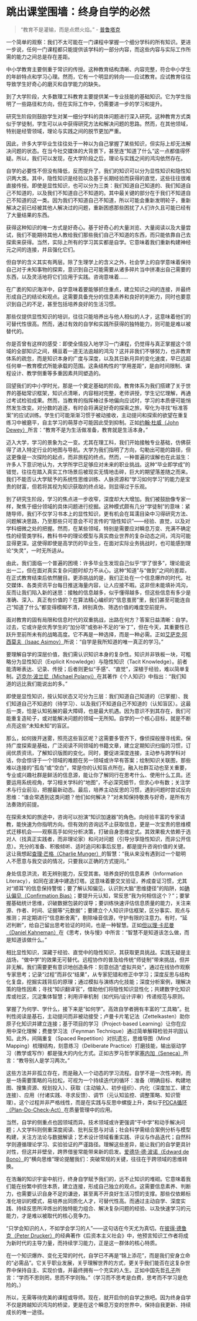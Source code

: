 # 跳出课堂围墙：终身自学的必然

> “教育不是灌输，而是点燃火焰。” - [普鲁塔克](https://en.wikipedia.org/wiki/Plutarch)

一个简单的观察：我们不太可能在一门课程中掌握一个细分学科的所有知识。更进一步说，任何一门课程都只能提供该学科的一部分内容，而这些内容与实际工作所需的能力之间总是存在差距。

中小学教育主要侧重于常识的传授。这种教育结构清晰、内容完整，符合中小学生的年龄特点和学习心理。然而，它有一个明显的转向——应试教育。应试教育往往导致学生好奇心的磨灭和自学能力的缺失。

到了大学阶段，大多数理工科教育主要提供某一专业技能的基础知识。它为学生指明了一些路径和方向，但在实际工作中，仍需要进一步的学习和提升。

研究生阶段则鼓励学生对某一细分学科的具体问题进行深入研究。这种教育方式类似于学徒制，学生可以从中获得研究方法和解决问题的思路。然而，在其他领域，特别是经管领域，理论与实践之间的脱节更加严重。

因此，许多大学毕业生往往处于一种以为自己掌握了某些知识，但实际上却无法解决问题的状态。在当今社交媒体的大背景下，甚至连“知道了什么”这一点都值得怀疑。所以，我们可以发现，在大学阶段之后，理论与实践之间的鸿沟依然存在。

自学的必要性不但没有降低，反而提升了。我们的知识可以分为显性知识和隐性知识两大类。其中，隐性知识是经验以及基于长期经验而获得的直觉，这些往往很难直接传授。即使是显性知识，也可以分为三类：我们知道自己知道的、我们知道自己不知道的，以及我们不知道自己不知道的。其中最关键的部分在于我们不知道自己不知道的这一类。因为我们不知道自己不知道，所以可能会重新发明轮子，重新解决之前已经被其他人解决过的问题，重新困惑那些困扰了人们许久且可能已经有了大量结果的东西。

获得这种知识的唯一方式是好奇心。基于好奇心的大量浏览、大量阅读以及大量尝试，我们不能期待其他人教给我们那些我们自己不知道的东西，而只能依靠自己去探索来获得。当然，实际上所有的学习其实都是自学。它意味着我们重新构建神经元之间的连接，并且强化它们。

但自学的含义其实有两层。除了生理学上的含义之外，社会学上的自学意味着保持自己对于未知事物的探索，意识到自己可能需要从诸多碎片当中拼凑出自己需要的东西，以及灵活地将它们应用于实践。咨询意味着……

在广袤的知识海洋中，自学意味着要能够抓住重点，建立知识之间的连接，并最终形成自己的结论和观点。这需要具备充分的信息素养和良好的判断力，同时也要意识到自己的不足，甚至包括培养良好的生活习惯。

那些仅提供显性知识的培训，往往只能培养出与他人相似的人才，这意味着他们的可替代性很高。然而，通过有效的自学和实践所获得的独特能力，则可能是难以被替代的。




你是否曾有这样的感受：即使全情投入地学习一门课程，仍觉得与真正掌握这个领域的全部知识之间，横亘着一道无法逾越的鸿沟？这并非我们不够努力，也非教育体系的疏忽，而是知识本身的广度与深度，以及其日新月异的变化速度，早已远超任何单一教育模式所能承载的范围。这条结构性的“学用差距”，是由时间限制、课程设计、教学侧重等多重因素共同塑造的。

回望我们的中小学时光，那是一个奠定基础的阶段。教育体系为我们搭建了关于世界的基础常识框架，知识点清晰，内容相对完整，老师讲授，学生记忆理解，再通过考试检验成果。然而，当教育的指挥棒过多地偏向应试时，学习的本质便可能悄然发生改变。对分数的追逐，有时会将满足好奇的探索之旅，窄化为寻找“标准答案”的应试训练。学生们可能渐渐习惯于被动接收，主动提问和探索的欲望在重复练习中被磨平，自主学习的萌芽亦可能因此受到抑制。正如[约翰·杜威（John Dewey）](https://en.wikipedia.org/wiki/John_Dewey)所言：“教育不是为生活做准备，教育就是生活本身。”

迈入大学，学习的景象为之一变。尤其在理工科，我们开始接触专业基础，仿佛获得了进入特定行业的地图与导航。大学为我们指明了方向，勾勒出可能的路径，但这更像是一次探险的起点，而非旅程的终点。然而，一种普遍的误解也在此滋生：许多人下意识地认为，大学所学已足够应对未来的职业挑战。这种“毕业即学成”的错觉，往往在踏入真实工作场景后被现实无情地击碎，巨大的期望落差随之而来。我们不能否认大学赋予的系统性思维训练、人脉资源和“学习如何学习”的能力是宝贵的财富，但若将其视为知识获取的终点站，则显得过于乐观。

到了研究生阶段，学习的焦点进一步收窄，深度却大大增加。我们被鼓励像专家一样，聚焦于细分领域的具体问题进行挖掘。这种模式颇有几分“学徒制”的意味：紧随导师，我们不仅学习书本上的显性知识，更有机会在耳濡目染中习得研究方法、问题解决思路，乃至那些只可意会不可言传的“隐性知识”——经验、直觉，以及对学科细微之处的把握。然而，在某些领域，特别是需要应对瞬息万变、充满不确定性的经管类学科，教科书中的理论模型与真实商业世界的复杂动态之间，鸿沟可能显得更深。这使得即使是高学历的毕业生，在面对实际业务挑战时，也可能感到理论“失灵”，一时无所适从。

由此，我们面临一个普遍的困境：许多毕业生发现自己似乎“学了很多”，理论能说出一二，但在面对真实复杂问题时却力不从心。这种“知道”与“做到”之间的差距，在正式教育结束后依然醒目。更添挑战的是，我们正处在一个信息爆炸的时代。社交媒体、各类资讯平台每日推送海量内容，让人应接不暇。这非但未能填补鸿沟，反而让我们陷入新的迷思：接触的信息越多，似乎懂得越多，但这些信息有多少是准确、深入、真正有价值的？在算法精心编织的“信息茧房”里，我们甚至可能连自己“知道了什么”都变得模糊不清，辨别真伪、筛选价值的难度空前提升。

面对教育的固有局限和信息时代的双重挑战，出路在何方？答案日益清晰：自学。过去，它或许是优秀学生的“加分项”或弥补不足的“补丁”，但在今天，其重要性已跃升至前所未有的战略高度。它不再是一种选择，而是一种必需。正如[艾萨克·阿西莫夫（Isaac Asimov）](https://en.wikipedia.org/wiki/Isaac_Asimov)所说：“自学是我所知道的唯一真正的学习。”

要理解自学的深层价值，我们需认识知识本身的复杂性。知识并非铁板一块，可粗略分为显性知识（Explicit Knowledge）与隐性知识（Tacit Knowledge）。前者能清晰表达、记录、传授；后者则更似“手感”、“直觉”，深植于经验，难以简单复制。[迈克尔·波兰尼（Michael Polanyi）](https://en.wikipedia.org/wiki/Michael_Polanyi)在其著作《个人知识》中指出：“我们知道的远比我们能说出的多。”

即使是显性知识，按认知状态又可分为三层：我们知道自己知道的（已掌握）、我们知道自己不知道的（待学习）、以及我们不知道自己不知道的（认知盲区）。这最后一类，恰是认知拓展的最大障碍，也是最大机遇。因为意识不到其存在，我们可能重复造轮子，或对能解决问题的领域一无所知。自学的一个核心目标，就是不断点亮这些“未知未知”的盲区。

那么，如何拨开迷雾，照亮这些盲区呢？这需要多管齐下，像侦探般搜寻线索。保持广度探索是基础，广泛阅读不同领域的书籍文章，建立定期知识扫描的习惯，订阅优质资讯，了解知识版图的变化。同时，要促进深度连接，主动参与跨学科对话，你会惊讶于一个领域的难题在另一领域或许早有答案；绘制知识关联图，那些难以连接的“孤岛”或“空白”，常是你的认知盲点所在。融入社群互动也至关重要，专业或兴趣社群是鲜活的信息源，能让你了解同行在思考什么、使用什么工具。还要运用系统视角，学习相关学科的“地图”，不必深究细节，但求心中有数；关注学术与行业前沿，把握最新动态。最后，培养主动反思的习惯，遇到问题时尝试反向思维：“谁会常遇到这类问题？他们如何解决？”对未知保持敬畏与好奇，是所有方法奏效的前提。

在探索未知的旅途中，咨询可以扮演“知识加速器”的角色。向经验丰富的专家请教，能快速为你指明方向。但有效的咨询远不止获取信息，更是一次宝贵的思维模式迁移机会——观察高手如何分析决策，打破自身思维定式。其效果极大依赖于选对人（找真正实践者，而非理论家）和问对问题（引导分享隐性知识，而非公开信息）。充分的准备、积极倾听、适时追问和事后反思，都是提升咨询价值的关键。这让我想起[查理·芒格（Charlie Munger）](https://en.wikipedia.org/wiki/Charlie_Munger)的智慧：“我从来没有遇到过一个聪明人不愿意与我交谈的情况，只要我以正确的方式提问。”

身处信息洪流，若无辨别能力，反受其害。培养良好的信息素养（Information Literacy），如同在波涛中建造灯塔。这意味着要交叉验证，养成查证习惯，尤其对“顺耳”的信息保持警惕；要了解认知偏见，认识到大脑“思维捷径”的陷阱，如[确认偏见（Confirmation Bias）](https://en.wikipedia.org/wiki/Confirmation_bias)；要提升元认知，常反思“我为何相信这个？”；要掌握基础统计思维，识破数据包装的误导；要训练快速评估信息质量的能力，关注来源、作者、时间、证据等“元数据”；要建立个人知识评估框架，区分事实、观点与推测；并定期进行“信息断舍离”，剔除噪音信源，守护有限的注意力。有时，“延迟判断”，给自己留出思考验证的时间，也是一种智慧。正如[但以理·卡尼曼（Daniel Kahneman）](https://en.wikipedia.org/wiki/Daniel_Kahneman)在《思考，快与慢》中所言：“智慧不是知道该怎么做，而是知道该做什么。”

相比显性知识，深藏于经验、直觉中的隐性知识，其获取更具挑战。实践无疑是主战场，“做中学”的效果无可替代。远程协作的普及给传统“师徒制”带来挑战，但并非无解。我们需要更有意识地创造条件：刻意创造“虚拟共处”，通过在线协作观察专家思考；记录“过程”而非仅“结果”，从专家犯错和修正中学习；深度反思与结构化复盘，挖掘实践背后的原理；通过模拟与演练内化技能；深度分析案例，理解决策的隐性因素；寻找“知识翻译官”，借助他们将隐性知识显性化；共建数字化知识库或社区，沉淀集体智慧；利用评审机制（如代码/设计评审）传递规范与原则。

掌握了为何学、学什么，接下来是“如何学”。高效自学者拥有丰富的“工具箱”。批判性阅读是基石，主动提问而非被动接受；卢曼卡片笔记法（Zettelkasten）助你原子化知识并建立连接；基于项目的学习（Project-based Learning）让你在应用中深化理解；费曼学习法（Feynman Technique）通过简单解释检验并巩固认知。此外，间隔重复（Spaced Repetition）对抗遗忘，思维导图（Mind Mapping）梳理结构，刻意练习（Deliberate Practice）打磨技能，输出驱动学习（教学或写作）都是强大的内化方式。正如古罗马哲学家[塞内加（Seneca）](https://en.wikipedia.org/wiki/Seneca_the_Younger)所言：“教导别人是学习两次。”

这些方法并非孤立存在，而是融入一个动态的学习流程。自学不是一次性冲刺，而是一场需要策略的马拉松，可视为一个持续迭代的循环：准备（明确目标、构建地图、搜集资源、规划投入）、获取（主动输入、初步组织）、内化（深度加工、建立连接）、应用（付诸实践、寻求反馈）、调节（元认知监控、调整策略、知识管理）。这个过程并非严格线性，而是在实践与反思中螺旋上升，类似于[PDCA循环（Plan-Do-Check-Act）](https://en.wikipedia.org/wiki/PDCA)在质量管理中的应用。

当然，自学的侧重点也因领域而异。技术领域或许更强调“干中学”和动手解决问题；人文学科则侧重深度阅读、批判反思与对话；社会科学需结合案例分析与模型构建，关注方法论与数据解读；艺术设计领域看重实践、评议与作品迭代；自然科学则遵循理论学习、实验验证的严谨路径。理解这些差异，能让我们的自学更具针对性，但这并非壁垒，跨界借鉴常能带来新的启发。[爱德华·德·波诺（Edward de Bono）](https://en.wikipedia.org/wiki/Edward_de_Bono)的“横向思维”理论提醒我们：突破常规的关键，往往在于跨领域的思维转换。

在浩瀚的知识宇宙中航行，终身自学赋予我们的，远不止知识的堆砌。它意味着我们能在纷繁中抓住本质，建立连接，形成自己独立的观点。这需要信息素养、判断力，也需要认识自身不足的谦逊，甚至离不开良好生活习惯的支撑。那些仅依赖标准化培训的模式，易培养出同质化人才，可替代性高。而通过主动自学、深度实践、持续反思所淬炼出的独特能力组合、解决复杂问题的经验、以及快速学习的元能力，才是难以被取代的核心竞争力。

“只学会知识的人，不如学会学习的人”——这句话在今天尤为真切。在[彼得·德鲁克（Peter Drucker）](https://en.wikipedia.org/wiki/Peter_Drucker)的经典著作《后资本主义社会》中，他预言知识工作者将成为新时代的主导力量，而持续学习能力，正是这一群体的核心特质。

在一个知识爆炸、变化无常的时代，自学已不再是“锦上添花”，而是我们安身立命的“必需品”。它关乎职业发展，关乎理解世界的方式，更关乎我们能否在这复杂世界中保持自主、实现价值，并最终拥有一个充实的人生。正如中国先哲[孔子](https://en.wikipedia.org/wiki/Confucius)所言：“学而不思则罔，思而不学则殆。”（学习而不思考是白费，思考而不学习是危险的。）

所以，无需等待完美的课程或导师。现在，就开启你的自学之旅吧。因为终身自学不仅是跨越知识鸿沟的桥梁，更是在这个瞬息万变的世界中，保持自我更新、持续成长的唯一途径。
